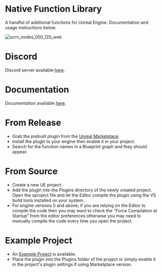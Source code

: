 # Native Function Library

A handful of additional functions for Unreal Engine. Documentation and usage instructions below.

![scrn_nodes_000_120_web](https://github.com/jawadato/native-function-library/assets/18325896/411763cc-49cb-42f2-8efb-c463df733be0)

# Discord

Discord server available [here](https://discord.gg/mGbAhp56JX).

# Documentation

Documentation available [here](https://jawadato.github.io/native-function-library-docs).

# From Release

- Grab the prebuilt plugin from the [Unreal Marketplace](https://www.unrealengine.com/marketplace/en-US/profile/jawadato).
- Install the plugin to your engine then enable it in your project.
- Search for the function names in a Blueprint graph and they should appear.

# From Source

- Create a new UE project.
- Add the plugin into the Plugins directory of the newly created project. Open the uproject file and let the Editor compile the plugin using the VS build tools installed on your system.
- For engine versions 5 and above, if you are relying on the Editor to compile the code then you may want to check the “Force Compilation at Startup” from the editor preferences otherwise you may need to manually compile the code every time you open the project.


# Example Project

- An [Example Project](https://jawadato.itch.io/native-function-library-example) is available.
- Place the plugin into the Plugins folder of the project or simply enable it in the project's plugin settings if using Marketplace version.
